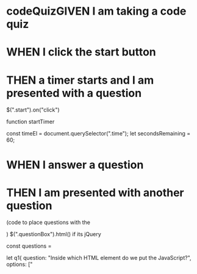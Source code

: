 # codeQuizGIVEN I am taking a code quiz
# WHEN I click the start button
# THEN a timer starts and I am presented with a question
$(".start").on("click")

function startTimer


const timeEl = document.querySelector(".time");
let secondsRemaining = 60;

# WHEN I answer a question
# THEN I am presented with another question
(code to place questions with the <div class="questionBox">) $(".questionBox").html() if its jQuery

const questions =

let q1{
    question: "Inside which HTML element do we put the JavaScript?",
    options: ["<script>" , "<scripting>" , "<javascript>", "<js>"],
    a: "<script>",

    if (an)

}

let q2{
    question: "What is the correct syntax for referring to an external script called "xxx.js"?",
    options: ["<script src="xxx.js">" , "<script name="xxx.js">" , "<script href="xxx.js">"],
    a: "<script src="xxx.js">    ",


}

let q3{
    question: "How do you write "Hello World" in an alert box?",
    options: ["alert("Hello World");", "alertBox("Hello World");" , "msgBox("Hello World");" , "msg("Hello World");"],
    a: "alert("Hello World");",

}

let q4{
    question: "How to write an IF statement for executing some code if "i" is NOT equal to 5?",
    options: ["if (i != 5)" , "if i =! 5 then" , "if i <> 5" , "if (i <> 5)"],
    a: "if (i != 5)",

}

let q5{
    question: "How does a FOR loop start?",
    options: ["for (i = 0; i <= 5; i++)" , "for (i = 0; i <= 5)" , "for i = 1 to 5" , "for (i <= 5; i++)"],
    a: "for (i = 0; i <= 5; i++)",

}

alert("Correct!")
alert("Incorrect")


# WHEN I answer a question incorrectly
# THEN time is subtracted from the clock
secondsRemaining--;

# WHEN all questions are answered or the timer reaches 0
# THEN the game is over

# WHEN the game is over
# THEN I can save my initials and score
let score = 0;
score ++;